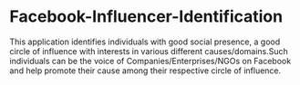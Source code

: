# Facebook-Influencer-Identification
This application identifies individuals with good social presence, a good circle of influence with interests in various different causes/domains.Such individuals can be the voice of Companies/Enterprises/NGOs on Facebook and help promote their cause among their respective circle of influence.
